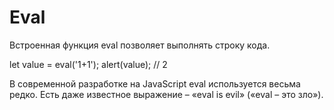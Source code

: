 # Eval

Встроенная функция eval позволяет выполнять строку кода.

let value = eval('1+1');
alert(value); // 2

В современной разработке на JavaScript eval используется весьма редко. Есть даже известное выражение – «eval is evil» («eval – это зло»).
